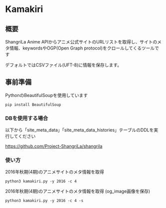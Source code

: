 # Kamakiri

## 概要

ShangriLa Anime APIからアニメ公式サイトのURLリストを取得し、サイトのメタ情報、keywordsやOGP(Open Graph protocol)をクロールしてくるツールです

デフォルトではCSVファイル(UFT-8)に情報を保存します。


## 事前準備

PythonのBeautifulSoupを使用しています

```
pip install BeautifulSoup
```

### DBを使用する場合

以下から「site_meta_data」「site_meta_data_histories」テーブルのDDLを実行してください

https://github.com/Project-ShangriLa/shangrila

### 使い方

2016年秋期(4期)のアニメサイトのメタ情報を取得

```
python3 kamakiri.py -y 2016 -c 4
```

2016年秋期(4期)のアニメサイトのメタ情報を取得 (og_image画像を保存)

```
python3 kamakiri.py -y 2016 -c 4 -s
```
